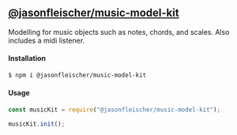 ## [@jasonfleischer/music-model-kit](https://www.npmjs.com/package/@jasonfleischer/music-model-kit)

Modelling for music objects such as notes, chords, and scales. Also includes a midi listener.


#### Installation
```bash
$ npm i @jasonfleischer/music-model-kit
```

#### Usage
``` javascript
const musicKit = require("@jasonfleischer/music-model-kit");

musicKit.init();
```